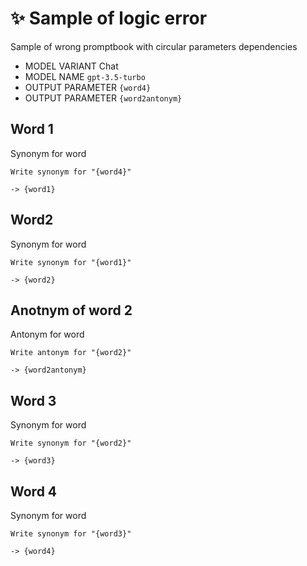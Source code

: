 # ✨ Sample of logic error

Sample of wrong promptbook with circular parameters dependencies

-   MODEL VARIANT Chat
-   MODEL NAME `gpt-3.5-turbo`
-   OUTPUT PARAMETER `{word4}`
-   OUTPUT PARAMETER `{word2antonym}`

## Word 1

Synonym for word

```text
Write synonym for "{word4}"
```

`-> {word1}`

## Word2

Synonym for word

```text
Write synonym for "{word1}"
```

`-> {word2}`

## Anotnym of word 2

Antonym for word

```text
Write antonym for "{word2}"
```

`-> {word2antonym}`

## Word 3

Synonym for word

```text
Write synonym for "{word2}"
```

`-> {word3}`

## Word 4

Synonym for word

```text
Write synonym for "{word3}"
```

`-> {word4}`
